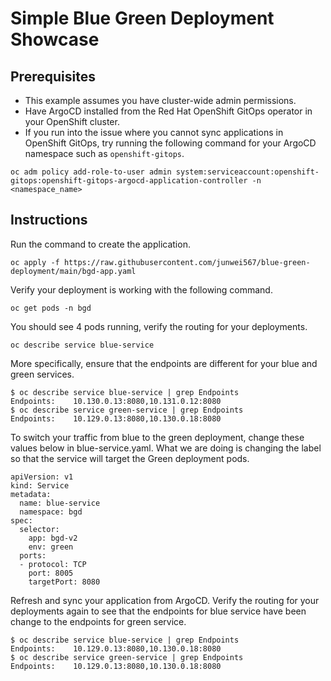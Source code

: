 # Simple Blue Green Deployment Showcase
## Prerequisites
- This example assumes you have cluster-wide admin permissions.
- Have ArgoCD installed from the Red Hat OpenShift GitOps operator in your OpenShift cluster.
- If you run into the issue where you cannot sync applications in OpenShift GitOps, try running the following command for your ArgoCD namespace such as `openshift-gitops`.
``` 
oc adm policy add-role-to-user admin system:serviceaccount:openshift-gitops:openshift-gitops-argocd-application-controller -n <namespace_name> 
```

## Instructions
Run the command to create the application.
``` 
oc apply -f https://raw.githubusercontent.com/junwei567/blue-green-deployment/main/bgd-app.yaml
```

Verify your deployment is working with the following command.
``` 
oc get pods -n bgd
```
You should see 4 pods running, verify the routing for your deployments.
``` 
oc describe service blue-service
```
More specifically, ensure that the endpoints are different for your blue and green services.
``` 
$ oc describe service blue-service | grep Endpoints
Endpoints:    10.130.0.13:8080,10.131.0.12:8080
$ oc describe service green-service | grep Endpoints
Endpoints:    10.129.0.13:8080,10.130.0.18:8080
```

To switch your traffic from blue to the green deployment, change these values below in blue-service.yaml.
What we are doing is changing the label so that the service will target the Green deployment pods.

``` 
apiVersion: v1
kind: Service
metadata:
  name: blue-service
  namespace: bgd
spec:
  selector:
    app: bgd-v2
    env: green
  ports:
  - protocol: TCP
    port: 8005
    targetPort: 8080
```

Refresh and sync your application from ArgoCD.
Verify the routing for your deployments again to see that the endpoints for blue service have been change to the endpoints for green service. 
``` 
$ oc describe service blue-service | grep Endpoints
Endpoints:    10.129.0.13:8080,10.130.0.18:8080
$ oc describe service green-service | grep Endpoints
Endpoints:    10.129.0.13:8080,10.130.0.18:8080
```
